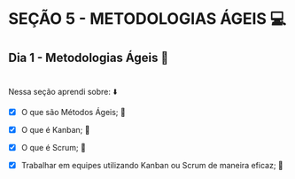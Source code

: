 # SEÇÃO 5 - METODOLOGIAS ÁGEIS :computer:

## Dia 1 - Metodologias Ágeis :green_heart:
#

Nessa seção aprendi sobre: :arrow_down:

- [x] O que são Métodos Ágeis; :rocket:

- [x] O que é Kanban; :rocket:

- [x] O que é Scrum; :rocket:

- [x] Trabalhar em equipes utilizando Kanban ou Scrum de maneira eficaz; :rocket:
#

